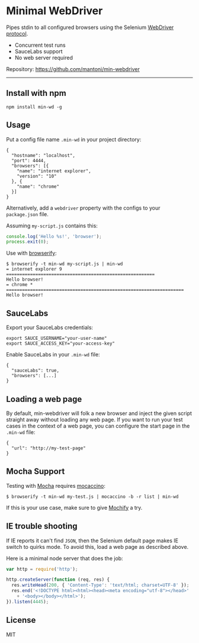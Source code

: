 # Minimal WebDriver

Pipes stdin to all configured browsers using the Selenium
[WebDriver protocol][].

- Concurrent test runs
- SauceLabs support
- No web server required

Repository: <https://github.com/mantoni/min-webdriver>

---

## Install with npm

```
npm install min-wd -g
```

## Usage

Put a config file name `.min-wd` in your project directory:

```
{
  "hostname": "localhost",
  "port": 4444,
  "browsers": [{
    "name": "internet explorer",
    "version": "10"
  }, {
    "name": "chrome"
  }]
}
```

Alternatively, add a `webdriver` property with the configs to your
`package.json` file.

Assuming `my-script.js` contains this:

```js
console.log('Hello %s!', 'browser');
process.exit(0);
```

Use with [browserify][]:

```
$ browserify -t min-wd my-script.js | min-wd
= internet explorer 9 ========================================================
Hello browser!
= chrome * ===================================================================
Hello browser!
```

## SauceLabs

Export your SauceLabs credentials:

```
export SAUCE_USERNAME="your-user-name"
export SAUCE_ACCESS_KEY="your-access-key"
```

Enable SauceLabs in your `.min-wd` file:

```
{
  "sauceLabs": true,
  "browsers": [...]
}
```

## Loading a web page

By default, min-webdriver will folk a new browser and inject the given script
straight away without loading any web page. If you want to run your test cases
in the context of a web page, you can configure the start page in the `.min-wd`
file:

```
{
  "url": "http://my-test-page"
}
```

## Mocha Support

Testing with [Mocha][] requires [mocaccino][]:

```
$ browserify -t min-wd my-test.js | mocaccino -b -r list | min-wd
```

If this is your use case, make sure to give [Mochify][] a try.

## IE trouble shooting

If IE reports it can't find `JSON`, then the Selenium default page makes IE
switch to quirks mode. To avoid this, load a web page as described above.

Here is a minimal node server that does the job:

```js
var http = require('http');

http.createServer(function (req, res) {
  res.writeHead(200, { 'Content-Type': 'text/html; charset=UTF-8' });
  res.end('<!DOCTYPE html><html><head><meta encoding="utf-8"></head>'
    + '<body></body></html>');
}).listen(4445);
```

## License

MIT

[WebDriver protocol]: https://code.google.com/p/selenium/wiki/JsonWireProtocol
[browserify]: http://browserify.org
[Mocha]: http://visionmedia.github.io/mocha/
[Mochify]: https://github.com/mantoni/mochify.js
[mocaccino]: https://github.com/mantoni/mocaccino.js
